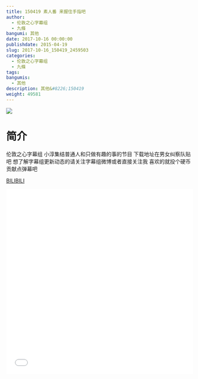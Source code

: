 ```yaml
---
title: 150419 素人番 来握住手指吧
author: 
  - 伦敦之心字幕组
  - 九條
bangumi: 其他
date: 2017-10-16 00:00:00
publishdate: 2015-04-19
slug: 2017-10-16_150419_2459503
categories: 
  - 伦敦之心字幕组
  - 九條
tags: 
bangumis: 
  - 其他
description: 其他&#8226;150419
weight: 49581
---
```


![](https://i.imgur.com/H2B66FL.jpg)

# 简介  
伦敦之心字幕组 小淳集结普通人和只做有趣的事的节目 下载地址在男女纠察队贴吧 想了解字幕组更新动态的请关注字幕组微博或者直接关注我 喜欢的就投个硬币贡献点弹幕吧

  [BILIBILI](https://www.bilibili.com/video/av2459503/)


<div class="vcontainer">  <iframe class='video' src="//www.bilibili.com/blackboard/player.html?aid=2459503" width="100%" height="500" frameborder="0" allowfullscreen="allowfullscreen"></iframe></div>
